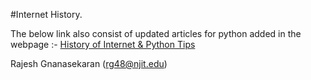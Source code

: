 #Internet History.

The below link also consist of updated articles for python
added in the webpage :-
[History of Internet & Python Tips](https://rajesh007x.github.io/internetHistory/public_html/index.html)

Rajesh Gnanasekaran
(rg48@njit.edu)
